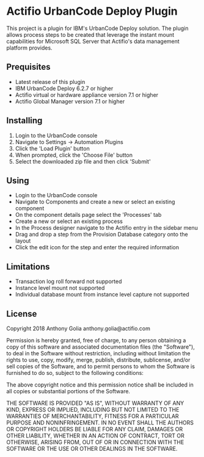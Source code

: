 <h1>Actifio UrbanCode Deploy Plugin</h1>
<p>This project is a plugin for IBM's UrbanCode Deploy solution. The plugin allows process steps to be created that leverage the instant mount capabilities for Microsoft SQL Server that Actifio's data management platform provides.</p>
<h2>Prequisites</h2>
<ul><li>Latest release of this plugin</a></li>
<li>IBM UrbanCode Deploy 6.2.7 or higher</li>
<li>Actifio virtual or hardware appliance version 7.1 or higher</li>
<li>Actifio Global Manager version 7.1 or higher</li></ul>
<h2>Installing</h2>
<ol><li>Login to the UrbanCode console</li>
<li>Navigate to Settings -> Automation Plugins</li>
<li>Click the 'Load Plugin' button</li>
<li>When prompted, click the 'Choose File' button</li>
<li>Select the downloaded zip file and then click 'Submit'</li></ol>
<h2>Using</h2>
<ul><li>Login to the UrbanCode console</li>
<li>Navigate to Components and create a new or select an existing component</li>
<li>On the component details page select the 'Processes' tab</li>
<li>Create a new or select an existing process</li>
<li>In the Process designer navigate to the Actifio entry in the sidebar menu</li>
<li>Drag and drop a step from the Provision Database category onto the layout</li>
<li>Click the edit icon for the step and enter the required information</li></ul>
<h2>Limitations</h2>
<ul><li>Transaction log roll forward not supported</li>
<li>Instance level mount not supported</li>
<li>Individual database mount from instance level capture not supported</li></ul>
<h2>License</h2>
<p>Copyright 2018 Anthony Golia anthony.golia@actifio.com</p>
<p>Permission is hereby granted, free of charge, to any person obtaining a copy of this software and associated documentation files (the "Software"), to deal in the Software without restriction, including without limitation the rights to use, copy, modify, merge, publish, distribute, sublicense, and/or sell copies of the Software, and to permit persons to whom the Software is furnished to do so, subject to the following conditions:</p>
<p>The above copyright notice and this permission notice shall be included in all copies or substantial portions of the Software.</p>
<p>THE SOFTWARE IS PROVIDED "AS IS", WITHOUT WARRANTY OF ANY KIND, EXPRESS OR IMPLIED, INCLUDING BUT NOT LIMITED TO THE WARRANTIES OF MERCHANTABILITY, FITNESS FOR A PARTICULAR PURPOSE AND NONINFRINGEMENT. IN NO EVENT SHALL THE AUTHORS OR COPYRIGHT HOLDERS BE LIABLE FOR ANY CLAIM, DAMAGES OR OTHER LIABILITY, WHETHER IN AN ACTION OF CONTRACT, TORT OR OTHERWISE, ARISING FROM, OUT OF OR IN CONNECTION WITH THE SOFTWARE OR THE USE OR OTHER DEALINGS IN THE SOFTWARE.</p>
